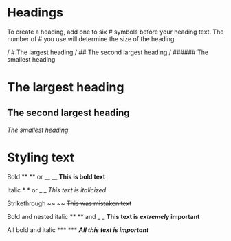 # Headings
To create a heading, add one to six # symbols before your heading text. The number of # you use will determine the size of the heading.

/ # The largest heading
/ ## The second largest heading
/ ###### The smallest heading

# The largest heading
## The second largest heading
###### The smallest heading

# Styling text

Bold	** ** or __ __	**This is bold text**	

Italic	* * or _ _	*This text is italicized*	

Strikethrough	~~ ~~		~~This was mistaken text~~	

Bold and nested italic	** ** and _ _		**This text is _extremely_ important**	

All bold and italic	*** ***		***All this text is important***	
